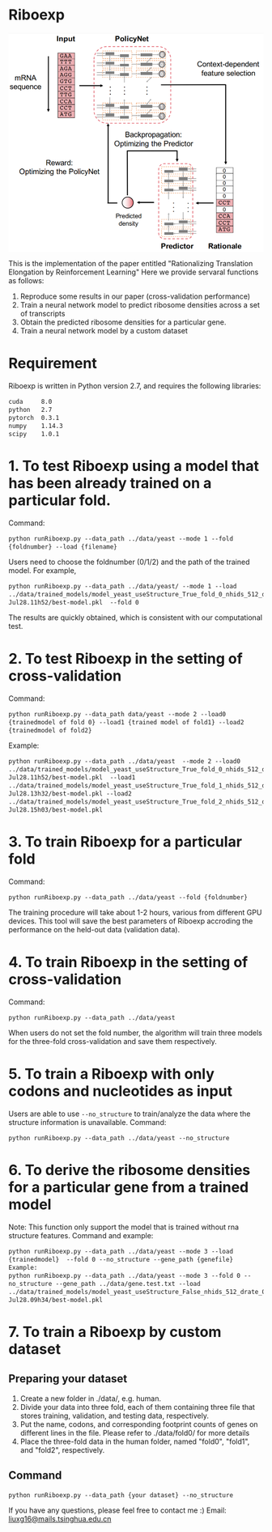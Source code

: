 # Riboexp
<img src="data/riboexp.PNG" width="600" align="center">

This is the implementation of the paper entitled "Rationalizing Translation Elongation by Reinforcement Learning"
Here we provide servaral functions as follows:
1. Reproduce some results in our paper (cross-validation performance)
2. Train a neural network model to predict ribosome densities across a set of transcripts
3. Obtain the predicted ribosome densities for a particular gene.
4. Train a neural network model by a custom dataset

# Requirement
Riboexp is written in Python version 2.7, and requires the following libraries:
```
cuda     8.0
python   2.7
pytorch  0.3.1
numpy    1.14.3
scipy    1.0.1
```
# 1. To test Riboexp using a model that has been already trained on a particular fold.
Command:
```
python runRiboexp.py --data_path ../data/yeast --mode 1 --fold {foldnumber} --load {filename}
```
Users need to choose the foldnumber (0/1/2) and the path of the trained model. For example,
```
python runRiboexp.py --data_path ../data/yeast/ --mode 1 --load ../data/trained_models/model_yeast_useStructure_True_fold_0_nhids_512_drate_0.4_mark_mark_lam_0.0083-Jul28.11h52/best-model.pkl  --fold 0
```
The results are quickly obtained, which is consistent with our computational test.

# 2. To test Riboexp in the setting of cross-validation
Command:
```
python runRiboexp.py --data_path data/yeast --mode 2 --load0 {trainedmodel of fold 0} --load1 {trained model of fold1} --load2 {trainedmodel of fold2}
```
Example:
```
python runRiboexp.py --data_path ../data/yeast  --mode 2 --load0 ../data/trained_models/model_yeast_useStructure_True_fold_0_nhids_512_drate_0.4_mark_mark_lam_0.0083-Jul28.11h52/best-model.pkl  --load1 ../data/trained_models/model_yeast_useStructure_True_fold_1_nhids_512_drate_0.4_mark_mark_lam_0.0083-Jul28.13h32/best-model.pkl --load2  ../data/trained_models/model_yeast_useStructure_True_fold_2_nhids_512_drate_0.4_mark_mark_lam_0.0083-Jul28.15h03/best-model.pkl
```


# 3. To train Riboexp for a particular fold
Command:
```
python runRiboexp.py --data_path ../data/yeast --fold {foldnumber}
```
The training procedure will take about 1-2 hours, various from different GPU devices. This tool will save the best parameters of Riboexp accroding the performance on the held-out data (validation data).
# 4. To train Riboexp in the setting of cross-validation
Command:
```
python runRiboexp.py --data_path ../data/yeast
```
When users do not set the fold number, the algorithm will train three models for the three-fold cross-validation and save them respectively.


# 5. To train a Riboexp with only codons and nucleotides as input
Users are able to use `--no_structure` to train/analyze the data where the structure information is unavailable.
Command:
```
python runRiboexp.py --data_path ../data/yeast --no_structure
```

# 6. To derive the ribosome densities for a particular gene from a trained model
Note: This function only support the model that is trained without rna structure features.
Command and example:
```
python runRiboexp.py --data_path ../data/yeast --mode 3 --load {trainedmodel}  --fold 0 --no_structure --gene_path {genefile}
Example:
python runRiboexp.py --data_path ../data/yeast --mode 3 --fold 0 --no_structure --gene_path ../data/gene.test.txt --load ../data/trained_models/model_yeast_useStructure_False_nhids_512_drate_0.4_mark_mark_lam_0.0083-Jul28.09h34/best-model.pkl
```

# 7. To train a Riboexp by custom dataset
## Preparing your dataset
1. Create a new folder in ./data/, e.g. human.
2. Divide your data into three fold, each of them containing three file that stores training, validation, and testing data, respectively.
3. Put the name, codons, and corresponding footprint counts of genes on different lines in the file. Please refer to ./data/fold0/ for more details
4. Place the three-fold data in the human folder, named "fold0",  "fold1", and "fold2", respectively.

## Command
```
python runRiboexp.py --data_path {your dataset} --no_structure
```
If you have any questions, please feel free to contact me :)
Email: liuxg16@mails.tsinghua.edu.cn


